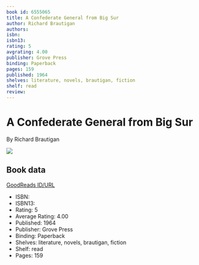 ```yaml
---
book id: 6555065
title: A Confederate General from Big Sur
author: Richard Brautigan
authors: 
isbn: 
isbn13: 
rating: 5
avgrating: 4.00
publisher: Grove Press
binding: Paperback
pages: 159
published: 1964
shelves: literature, novels, brautigan, fiction
shelf: read
review: 
---
```


# A Confederate General from Big Sur

By Richard Brautigan

![](https://i.gr-assets.com/images/S/compressed.photo.goodreads.com/books/1245263394l/6555065.jpg)

## Book data

[GoodReads ID/URL](https://www.goodreads.com/book/show/6555065)

- ISBN: 
- ISBN13: 
- Rating: 5
- Average Rating: 4.00
- Published: 1964
- Publisher: Grove Press
- Binding: Paperback
- Shelves: literature, novels, brautigan, fiction
- Shelf: read
- Pages: 159

